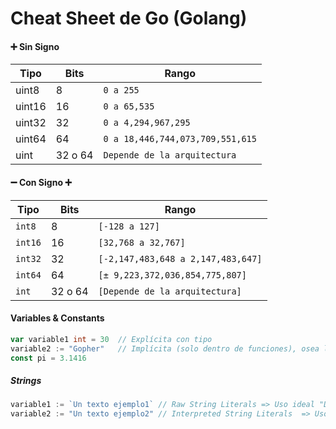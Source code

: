 # Cheat Sheet de Go (Golang)

#### ➕ Sin Signo

| Tipo   | Bits    | Rango                            |
| ------ | ------- | -------------------------------- |
| uint8  | 8       | `0 a 255`                        |
| uint16 | 16      | `0 a 65,535`                     |
| uint32 | 32      | `0 a 4,294,967,295`              |
| uint64 | 64      | `0 a 18,446,744,073,709,551,615` |
| uint   | 32 o 64 | `Depende de la arquitectura`     |

#### ➖ Con Signo ➕

| Tipo    | Bits    | Rango                              |
| ------- | ------- | ---------------------------------- |
| `int8`  | 8       | `[-128 a 127]`                     |
| `int16` | 16      | `[32,768 a 32,767]`                |
| `int32` | 32      | `[-2,147,483,648 a 2,147,483,647]` |
| `int64` | 64      | `[± 9,223,372,036,854,775,807]`    |
| `int`   | 32 o 64 | `[Depende de la arquitectura]`     |


#### Variables & Constants

```go
var variable1 int = 30  // Explícita con tipo
variable2 := "Gopher"   // Implícita (solo dentro de funciones), osea local
const pi = 3.1416
```

##### Strings

```go
variable1 := `Un texto ejemplo1` // Raw String Literals => Uso ideal "Datos literales, código"
variable2 := "Un texto ejemplo2" // Interpreted String Literals  => Uso ideal "Texto con formato/control" 
```




```go
```



```go
```



```go
```


```go
```